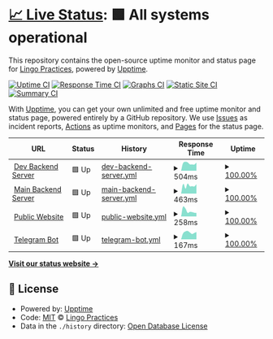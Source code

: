 # [📈 Live Status](https://lingopractices.github.io/upptime-status): <!--live status--> **🟩 All systems operational**

This repository contains the open-source uptime monitor and status page for [Lingo Practices](https://lingopractices.github.io/upptime-status), powered by [Upptime](https://github.com/upptime/upptime).

[![Uptime CI](https://github.com/lingopractices/upptime-status/workflows/Uptime%20CI/badge.svg)](https://github.com/lingopractices/upptime-status/actions?query=workflow%3A%22Uptime+CI%22)
[![Response Time CI](https://github.com/lingopractices/upptime-status/workflows/Response%20Time%20CI/badge.svg)](https://github.com/lingopractices/upptime-status/actions?query=workflow%3A%22Response+Time+CI%22)
[![Graphs CI](https://github.com/lingopractices/upptime-status/workflows/Graphs%20CI/badge.svg)](https://github.com/lingopractices/upptime-status/actions?query=workflow%3A%22Graphs+CI%22)
[![Static Site CI](https://github.com/lingopractices/upptime-status/workflows/Static%20Site%20CI/badge.svg)](https://github.com/lingopractices/upptime-status/actions?query=workflow%3A%22Static+Site+CI%22)
[![Summary CI](https://github.com/lingopractices/upptime-status/workflows/Summary%20CI/badge.svg)](https://github.com/lingopractices/upptime-status/actions?query=workflow%3A%22Summary+CI%22)

With [Upptime](https://upptime.js.org), you can get your own unlimited and free uptime monitor and status page, powered entirely by a GitHub repository. We use [Issues](https://github.com/lingopractices/upptime-status/issues) as incident reports, [Actions](https://github.com/lingopractices/upptime-status/actions) as uptime monitors, and [Pages](https://lingopractices.github.io/upptime-status) for the status page.

<!--start: status pages-->
<!-- This summary is generated by Upptime (https://github.com/upptime/upptime) -->
<!-- Do not edit this manually, your changes will be overwritten -->
<!-- prettier-ignore -->
| URL | Status | History | Response Time | Uptime |
| --- | ------ | ------- | ------------- | ------ |
| <img alt="" src="https://icons.duckduckgo.com/ip3/dev.api.lingopraxis.com.ico" height="13"> [Dev Backend Server](https://dev.api.lingopraxis.com/health) | 🟩 Up | [dev-backend-server.yml](https://github.com/lingopraxis/upptime-status/commits/HEAD/history/dev-backend-server.yml) | <details><summary><img alt="Response time graph" src="./graphs/dev-backend-server/response-time-week.png" height="20"> 504ms</summary><br><a href="https://lingopractices.github.io/upptime-status/history/dev-backend-server"><img alt="Response time 582" src="https://img.shields.io/endpoint?url=https%3A%2F%2Fraw.githubusercontent.com%2Flingopraxis%2Fupptime-status%2FHEAD%2Fapi%2Fdev-backend-server%2Fresponse-time.json"></a><br><a href="https://lingopractices.github.io/upptime-status/history/dev-backend-server"><img alt="24-hour response time 550" src="https://img.shields.io/endpoint?url=https%3A%2F%2Fraw.githubusercontent.com%2Flingopraxis%2Fupptime-status%2FHEAD%2Fapi%2Fdev-backend-server%2Fresponse-time-day.json"></a><br><a href="https://lingopractices.github.io/upptime-status/history/dev-backend-server"><img alt="7-day response time 504" src="https://img.shields.io/endpoint?url=https%3A%2F%2Fraw.githubusercontent.com%2Flingopraxis%2Fupptime-status%2FHEAD%2Fapi%2Fdev-backend-server%2Fresponse-time-week.json"></a><br><a href="https://lingopractices.github.io/upptime-status/history/dev-backend-server"><img alt="30-day response time 1164" src="https://img.shields.io/endpoint?url=https%3A%2F%2Fraw.githubusercontent.com%2Flingopraxis%2Fupptime-status%2FHEAD%2Fapi%2Fdev-backend-server%2Fresponse-time-month.json"></a><br><a href="https://lingopractices.github.io/upptime-status/history/dev-backend-server"><img alt="1-year response time 582" src="https://img.shields.io/endpoint?url=https%3A%2F%2Fraw.githubusercontent.com%2Flingopraxis%2Fupptime-status%2FHEAD%2Fapi%2Fdev-backend-server%2Fresponse-time-year.json"></a></details> | <details><summary><a href="https://lingopractices.github.io/upptime-status/history/dev-backend-server">100.00%</a></summary><a href="https://lingopractices.github.io/upptime-status/history/dev-backend-server"><img alt="All-time uptime 99.39%" src="https://img.shields.io/endpoint?url=https%3A%2F%2Fraw.githubusercontent.com%2Flingopraxis%2Fupptime-status%2FHEAD%2Fapi%2Fdev-backend-server%2Fuptime.json"></a><br><a href="https://lingopractices.github.io/upptime-status/history/dev-backend-server"><img alt="24-hour uptime 100.00%" src="https://img.shields.io/endpoint?url=https%3A%2F%2Fraw.githubusercontent.com%2Flingopraxis%2Fupptime-status%2FHEAD%2Fapi%2Fdev-backend-server%2Fuptime-day.json"></a><br><a href="https://lingopractices.github.io/upptime-status/history/dev-backend-server"><img alt="7-day uptime 100.00%" src="https://img.shields.io/endpoint?url=https%3A%2F%2Fraw.githubusercontent.com%2Flingopraxis%2Fupptime-status%2FHEAD%2Fapi%2Fdev-backend-server%2Fuptime-week.json"></a><br><a href="https://lingopractices.github.io/upptime-status/history/dev-backend-server"><img alt="30-day uptime 99.91%" src="https://img.shields.io/endpoint?url=https%3A%2F%2Fraw.githubusercontent.com%2Flingopraxis%2Fupptime-status%2FHEAD%2Fapi%2Fdev-backend-server%2Fuptime-month.json"></a><br><a href="https://lingopractices.github.io/upptime-status/history/dev-backend-server"><img alt="1-year uptime 99.39%" src="https://img.shields.io/endpoint?url=https%3A%2F%2Fraw.githubusercontent.com%2Flingopraxis%2Fupptime-status%2FHEAD%2Fapi%2Fdev-backend-server%2Fuptime-year.json"></a></details>
| <img alt="" src="https://icons.duckduckgo.com/ip3/api.lingopraxis.com.ico" height="13"> [Main Backend Server](https://api.lingopraxis.com/health) | 🟩 Up | [main-backend-server.yml](https://github.com/lingopraxis/upptime-status/commits/HEAD/history/main-backend-server.yml) | <details><summary><img alt="Response time graph" src="./graphs/main-backend-server/response-time-week.png" height="20"> 463ms</summary><br><a href="https://lingopractices.github.io/upptime-status/history/main-backend-server"><img alt="Response time 508" src="https://img.shields.io/endpoint?url=https%3A%2F%2Fraw.githubusercontent.com%2Flingopraxis%2Fupptime-status%2FHEAD%2Fapi%2Fmain-backend-server%2Fresponse-time.json"></a><br><a href="https://lingopractices.github.io/upptime-status/history/main-backend-server"><img alt="24-hour response time 541" src="https://img.shields.io/endpoint?url=https%3A%2F%2Fraw.githubusercontent.com%2Flingopraxis%2Fupptime-status%2FHEAD%2Fapi%2Fmain-backend-server%2Fresponse-time-day.json"></a><br><a href="https://lingopractices.github.io/upptime-status/history/main-backend-server"><img alt="7-day response time 463" src="https://img.shields.io/endpoint?url=https%3A%2F%2Fraw.githubusercontent.com%2Flingopraxis%2Fupptime-status%2FHEAD%2Fapi%2Fmain-backend-server%2Fresponse-time-week.json"></a><br><a href="https://lingopractices.github.io/upptime-status/history/main-backend-server"><img alt="30-day response time 486" src="https://img.shields.io/endpoint?url=https%3A%2F%2Fraw.githubusercontent.com%2Flingopraxis%2Fupptime-status%2FHEAD%2Fapi%2Fmain-backend-server%2Fresponse-time-month.json"></a><br><a href="https://lingopractices.github.io/upptime-status/history/main-backend-server"><img alt="1-year response time 508" src="https://img.shields.io/endpoint?url=https%3A%2F%2Fraw.githubusercontent.com%2Flingopraxis%2Fupptime-status%2FHEAD%2Fapi%2Fmain-backend-server%2Fresponse-time-year.json"></a></details> | <details><summary><a href="https://lingopractices.github.io/upptime-status/history/main-backend-server">100.00%</a></summary><a href="https://lingopractices.github.io/upptime-status/history/main-backend-server"><img alt="All-time uptime 99.96%" src="https://img.shields.io/endpoint?url=https%3A%2F%2Fraw.githubusercontent.com%2Flingopraxis%2Fupptime-status%2FHEAD%2Fapi%2Fmain-backend-server%2Fuptime.json"></a><br><a href="https://lingopractices.github.io/upptime-status/history/main-backend-server"><img alt="24-hour uptime 100.00%" src="https://img.shields.io/endpoint?url=https%3A%2F%2Fraw.githubusercontent.com%2Flingopraxis%2Fupptime-status%2FHEAD%2Fapi%2Fmain-backend-server%2Fuptime-day.json"></a><br><a href="https://lingopractices.github.io/upptime-status/history/main-backend-server"><img alt="7-day uptime 100.00%" src="https://img.shields.io/endpoint?url=https%3A%2F%2Fraw.githubusercontent.com%2Flingopraxis%2Fupptime-status%2FHEAD%2Fapi%2Fmain-backend-server%2Fuptime-week.json"></a><br><a href="https://lingopractices.github.io/upptime-status/history/main-backend-server"><img alt="30-day uptime 99.90%" src="https://img.shields.io/endpoint?url=https%3A%2F%2Fraw.githubusercontent.com%2Flingopraxis%2Fupptime-status%2FHEAD%2Fapi%2Fmain-backend-server%2Fuptime-month.json"></a><br><a href="https://lingopractices.github.io/upptime-status/history/main-backend-server"><img alt="1-year uptime 99.96%" src="https://img.shields.io/endpoint?url=https%3A%2F%2Fraw.githubusercontent.com%2Flingopraxis%2Fupptime-status%2FHEAD%2Fapi%2Fmain-backend-server%2Fuptime-year.json"></a></details>
| <img alt="" src="https://icons.duckduckgo.com/ip3/lingopraxis.com.ico" height="13"> [Public Website](https://lingopraxis.com/) | 🟩 Up | [public-website.yml](https://github.com/lingopraxis/upptime-status/commits/HEAD/history/public-website.yml) | <details><summary><img alt="Response time graph" src="./graphs/public-website/response-time-week.png" height="20"> 258ms</summary><br><a href="https://lingopractices.github.io/upptime-status/history/public-website"><img alt="Response time 212" src="https://img.shields.io/endpoint?url=https%3A%2F%2Fraw.githubusercontent.com%2Flingopraxis%2Fupptime-status%2FHEAD%2Fapi%2Fpublic-website%2Fresponse-time.json"></a><br><a href="https://lingopractices.github.io/upptime-status/history/public-website"><img alt="24-hour response time 168" src="https://img.shields.io/endpoint?url=https%3A%2F%2Fraw.githubusercontent.com%2Flingopraxis%2Fupptime-status%2FHEAD%2Fapi%2Fpublic-website%2Fresponse-time-day.json"></a><br><a href="https://lingopractices.github.io/upptime-status/history/public-website"><img alt="7-day response time 258" src="https://img.shields.io/endpoint?url=https%3A%2F%2Fraw.githubusercontent.com%2Flingopraxis%2Fupptime-status%2FHEAD%2Fapi%2Fpublic-website%2Fresponse-time-week.json"></a><br><a href="https://lingopractices.github.io/upptime-status/history/public-website"><img alt="30-day response time 186" src="https://img.shields.io/endpoint?url=https%3A%2F%2Fraw.githubusercontent.com%2Flingopraxis%2Fupptime-status%2FHEAD%2Fapi%2Fpublic-website%2Fresponse-time-month.json"></a><br><a href="https://lingopractices.github.io/upptime-status/history/public-website"><img alt="1-year response time 212" src="https://img.shields.io/endpoint?url=https%3A%2F%2Fraw.githubusercontent.com%2Flingopraxis%2Fupptime-status%2FHEAD%2Fapi%2Fpublic-website%2Fresponse-time-year.json"></a></details> | <details><summary><a href="https://lingopractices.github.io/upptime-status/history/public-website">100.00%</a></summary><a href="https://lingopractices.github.io/upptime-status/history/public-website"><img alt="All-time uptime 99.98%" src="https://img.shields.io/endpoint?url=https%3A%2F%2Fraw.githubusercontent.com%2Flingopraxis%2Fupptime-status%2FHEAD%2Fapi%2Fpublic-website%2Fuptime.json"></a><br><a href="https://lingopractices.github.io/upptime-status/history/public-website"><img alt="24-hour uptime 100.00%" src="https://img.shields.io/endpoint?url=https%3A%2F%2Fraw.githubusercontent.com%2Flingopraxis%2Fupptime-status%2FHEAD%2Fapi%2Fpublic-website%2Fuptime-day.json"></a><br><a href="https://lingopractices.github.io/upptime-status/history/public-website"><img alt="7-day uptime 100.00%" src="https://img.shields.io/endpoint?url=https%3A%2F%2Fraw.githubusercontent.com%2Flingopraxis%2Fupptime-status%2FHEAD%2Fapi%2Fpublic-website%2Fuptime-week.json"></a><br><a href="https://lingopractices.github.io/upptime-status/history/public-website"><img alt="30-day uptime 100.00%" src="https://img.shields.io/endpoint?url=https%3A%2F%2Fraw.githubusercontent.com%2Flingopraxis%2Fupptime-status%2FHEAD%2Fapi%2Fpublic-website%2Fuptime-month.json"></a><br><a href="https://lingopractices.github.io/upptime-status/history/public-website"><img alt="1-year uptime 99.98%" src="https://img.shields.io/endpoint?url=https%3A%2F%2Fraw.githubusercontent.com%2Flingopraxis%2Fupptime-status%2FHEAD%2Fapi%2Fpublic-website%2Fuptime-year.json"></a></details>
| <img alt="" src="https://icons.duckduckgo.com/ip3/tg.lingopractices.com.ico" height="13"> [Telegram Bot](https://tg.lingopractices.com/) | 🟩 Up | [telegram-bot.yml](https://github.com/lingopraxis/upptime-status/commits/HEAD/history/telegram-bot.yml) | <details><summary><img alt="Response time graph" src="./graphs/telegram-bot/response-time-week.png" height="20"> 167ms</summary><br><a href="https://lingopractices.github.io/upptime-status/history/telegram-bot"><img alt="Response time 150" src="https://img.shields.io/endpoint?url=https%3A%2F%2Fraw.githubusercontent.com%2Flingopraxis%2Fupptime-status%2FHEAD%2Fapi%2Ftelegram-bot%2Fresponse-time.json"></a><br><a href="https://lingopractices.github.io/upptime-status/history/telegram-bot"><img alt="24-hour response time 177" src="https://img.shields.io/endpoint?url=https%3A%2F%2Fraw.githubusercontent.com%2Flingopraxis%2Fupptime-status%2FHEAD%2Fapi%2Ftelegram-bot%2Fresponse-time-day.json"></a><br><a href="https://lingopractices.github.io/upptime-status/history/telegram-bot"><img alt="7-day response time 167" src="https://img.shields.io/endpoint?url=https%3A%2F%2Fraw.githubusercontent.com%2Flingopraxis%2Fupptime-status%2FHEAD%2Fapi%2Ftelegram-bot%2Fresponse-time-week.json"></a><br><a href="https://lingopractices.github.io/upptime-status/history/telegram-bot"><img alt="30-day response time 156" src="https://img.shields.io/endpoint?url=https%3A%2F%2Fraw.githubusercontent.com%2Flingopraxis%2Fupptime-status%2FHEAD%2Fapi%2Ftelegram-bot%2Fresponse-time-month.json"></a><br><a href="https://lingopractices.github.io/upptime-status/history/telegram-bot"><img alt="1-year response time 150" src="https://img.shields.io/endpoint?url=https%3A%2F%2Fraw.githubusercontent.com%2Flingopraxis%2Fupptime-status%2FHEAD%2Fapi%2Ftelegram-bot%2Fresponse-time-year.json"></a></details> | <details><summary><a href="https://lingopractices.github.io/upptime-status/history/telegram-bot">100.00%</a></summary><a href="https://lingopractices.github.io/upptime-status/history/telegram-bot"><img alt="All-time uptime 99.99%" src="https://img.shields.io/endpoint?url=https%3A%2F%2Fraw.githubusercontent.com%2Flingopraxis%2Fupptime-status%2FHEAD%2Fapi%2Ftelegram-bot%2Fuptime.json"></a><br><a href="https://lingopractices.github.io/upptime-status/history/telegram-bot"><img alt="24-hour uptime 100.00%" src="https://img.shields.io/endpoint?url=https%3A%2F%2Fraw.githubusercontent.com%2Flingopraxis%2Fupptime-status%2FHEAD%2Fapi%2Ftelegram-bot%2Fuptime-day.json"></a><br><a href="https://lingopractices.github.io/upptime-status/history/telegram-bot"><img alt="7-day uptime 100.00%" src="https://img.shields.io/endpoint?url=https%3A%2F%2Fraw.githubusercontent.com%2Flingopraxis%2Fupptime-status%2FHEAD%2Fapi%2Ftelegram-bot%2Fuptime-week.json"></a><br><a href="https://lingopractices.github.io/upptime-status/history/telegram-bot"><img alt="30-day uptime 100.00%" src="https://img.shields.io/endpoint?url=https%3A%2F%2Fraw.githubusercontent.com%2Flingopraxis%2Fupptime-status%2FHEAD%2Fapi%2Ftelegram-bot%2Fuptime-month.json"></a><br><a href="https://lingopractices.github.io/upptime-status/history/telegram-bot"><img alt="1-year uptime 99.99%" src="https://img.shields.io/endpoint?url=https%3A%2F%2Fraw.githubusercontent.com%2Flingopraxis%2Fupptime-status%2FHEAD%2Fapi%2Ftelegram-bot%2Fuptime-year.json"></a></details>

<!--end: status pages-->

[**Visit our status website →**](https://lingopractices.github.io/upptime-status)

## 📄 License

- Powered by: [Upptime](https://github.com/upptime/upptime)
- Code: [MIT](./LICENSE) © [Lingo Practices](https://lingopractices.github.io/upptime-status)
- Data in the `./history` directory: [Open Database License](https://opendatacommons.org/licenses/odbl/1-0/)
